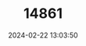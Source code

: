 ---
title: "14861"
category: "Notomys amplus"
draft: false
date: 2024-02-22 13:03:50
languages:
  Spanish; Castilian: ["Ratones Saltadores de Australia"]
  French: ["Souris sauteuse"]
  English: ["Short-tailed Hopping-mouse"]
---